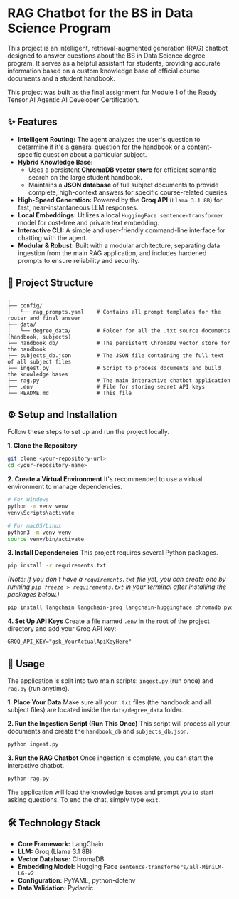 # RAG Chatbot for the BS in Data Science Program

This project is an intelligent, retrieval-augmented generation (RAG) chatbot designed to answer questions about the BS in Data Science degree program. It serves as a helpful assistant for students, providing accurate information based on a custom knowledge base of official course documents and a student handbook.

This project was built as the final assignment for Module 1 of the Ready Tensor AI Agentic AI Developer Certification.

## ✨ Features

* **Intelligent Routing:** The agent analyzes the user's question to determine if it's a general question for the handbook or a content-specific question about a particular subject.
* **Hybrid Knowledge Base:**
    * Uses a persistent **ChromaDB vector store** for efficient semantic search on the large student handbook.
    * Maintains a **JSON database** of full subject documents to provide complete, high-context answers for specific course-related queries.
* **High-Speed Generation:** Powered by the **Groq API** (`Llama 3.1 8B`) for fast, near-instantaneous LLM responses.
* **Local Embeddings:** Utilizes a local `HuggingFace sentence-transformer` model for cost-free and private text embedding.
* **Interactive CLI:** A simple and user-friendly command-line interface for chatting with the agent.
* **Modular & Robust:** Built with a modular architecture, separating data ingestion from the main RAG application, and includes hardened prompts to ensure reliability and security.

## 📂 Project Structure

```
.
├── config/
│   └── rag_prompts.yaml    # Contains all prompt templates for the router and final answer
├── data/
│   └── degree_data/        # Folder for all the .txt source documents (handbook, subjects)
├── handbook_db/            # The persistent ChromaDB vector store for the handbook
├── subjects_db.json        # The JSON file containing the full text of all subject files
├── ingest.py               # Script to process documents and build the knowledge bases
├── rag.py                  # The main interactive chatbot application
├── .env                    # File for storing secret API keys
└── README.md               # This file
```

## ⚙️ Setup and Installation

Follow these steps to set up and run the project locally.

**1. Clone the Repository**
```bash
git clone <your-repository-url>
cd <your-repository-name>
```

**2. Create a Virtual Environment**
It's recommended to use a virtual environment to manage dependencies.
```bash
# For Windows
python -m venv venv
venv\Scripts\activate

# For macOS/Linux
python3 -m venv venv
source venv/bin/activate
```

**3. Install Dependencies**
This project requires several Python packages.
```bash
pip install -r requirements.txt
```
*(Note: If you don't have a `requirements.txt` file yet, you can create one by running `pip freeze > requirements.txt` in your terminal after installing the packages below.)*
```bash
pip install langchain langchain-groq langchain-huggingface chromadb pydantic python-dotenv pyyaml sentence-transformers
```

**4. Set Up API Keys**
Create a file named `.env` in the root of the project directory and add your Groq API key:
```
GROQ_API_KEY="gsk_YourActualApiKeyHere"
```

## 🚀 Usage

The application is split into two main scripts: `ingest.py` (run once) and `rag.py` (run anytime).

**1. Place Your Data**
Make sure all your `.txt` files (the handbook and all subject files) are located inside the `data/degree_data` folder.

**2. Run the Ingestion Script (Run This Once)**
This script will process all your documents and create the `handbook_db` and `subjects_db.json`.
```bash
python ingest.py
```

**3. Run the RAG Chatbot**
Once ingestion is complete, you can start the interactive chatbot.
```bash
python rag.py
```
The application will load the knowledge bases and prompt you to start asking questions. To end the chat, simply type `exit`.

## 🛠️ Technology Stack

* **Core Framework:** LangChain
* **LLM:** Groq (Llama 3.1 8B)
* **Vector Database:** ChromaDB
* **Embedding Model:** Hugging Face `sentence-transformers/all-MiniLM-L6-v2`
* **Configuration:** PyYAML, python-dotenv
* **Data Validation:** Pydantic